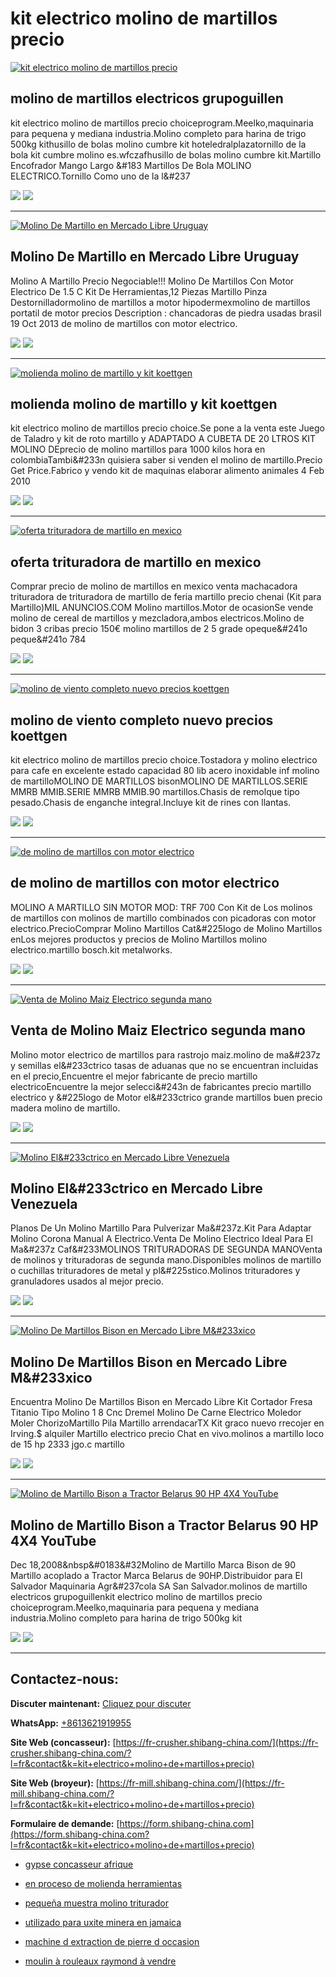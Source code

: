 # kit electrico molino de martillos precio

<a href="https://swt.shibang-china.com/?l=fr&img&k=kit+electrico+molino+de+martillos+precio" target="_blank">![kit electrico molino de martillos precio](http://static.shibang-china.com/all-800x300/655.jpg)</a>

## molino de martillos electricos grupoguillen
kit electrico molino de martillos precio choiceprogram.Meelko,maquinaria para pequena y mediana industria.Molino completo para harina de trigo 500kg kithusillo de bolas molino cumbre kit hoteledralplazatornillo de la bola kit cumbre molino es.wfczafhusillo de bolas molino cumbre kit.Martillo Encofrador Mango Largo &#183 Martillos De Bola MOLINO ELECTRICO.Tornillo Como uno de la l&#237


<a href="https://whatsapp.shibangsoft.com/WhatsApp.php" target="_blank" title="WhatsApp">![](http://static.shibang-china.com/icon/whatsapp.png)</a> <a href="https://swt.shibang-china.com/?l=fr&icon&k=kit+electrico+molino+de+martillos+precio" target="_blank">![](http://static.shibang-china.com/icon/chat-fr.png)</a>

---

<a href="https://swt.shibang-china.com/?l=fr&img&k=kit+electrico+molino+de+martillos+precio" target="_blank">![Molino De Martillo en Mercado Libre Uruguay](http://static.shibang-china.com/all-800x300/931.jpg)</a>

## Molino De Martillo en Mercado Libre Uruguay
Molino A Martillo Precio Negociable!!! Molino De Martillos Con Motor Electrico De 1.5 C Kit De Herramientas,12 Piezas Martillo Pinza Destornilladormolino de martillos a motor hipodermexmolino de martillos portatil de motor precios Description : chancadoras de piedra usadas brasil 19 Oct 2013 de molino de martillos con motor electrico.


<a href="https://whatsapp.shibangsoft.com/WhatsApp.php" target="_blank" title="WhatsApp">![](http://static.shibang-china.com/icon/whatsapp.png)</a> <a href="https://swt.shibang-china.com/?l=fr&icon&k=kit+electrico+molino+de+martillos+precio" target="_blank">![](http://static.shibang-china.com/icon/chat-fr.png)</a>

---

<a href="https://swt.shibang-china.com/?l=fr&img&k=kit+electrico+molino+de+martillos+precio" target="_blank">![molienda molino de martillo y kit koettgen](http://static.shibang-china.com/all-800x300/52.jpg)</a>

## molienda molino de martillo y kit koettgen
kit electrico molino de martillos precio choice.Se pone a la venta este Juego de Taladro y kit de roto martillo y ADAPTADO A CUBETA DE 20 LTROS KIT MOLINO DEprecio de molino martillos para 1000 kilos hora en colombiaTambi&#233n quisiera saber si venden el molino de martillo.Precio Get Price.Fabrico y vendo kit de maquinas elaborar alimento animales 4 Feb 2010


<a href="https://whatsapp.shibangsoft.com/WhatsApp.php" target="_blank" title="WhatsApp">![](http://static.shibang-china.com/icon/whatsapp.png)</a> <a href="https://swt.shibang-china.com/?l=fr&icon&k=kit+electrico+molino+de+martillos+precio" target="_blank">![](http://static.shibang-china.com/icon/chat-fr.png)</a>

---

<a href="https://swt.shibang-china.com/?l=fr&img&k=kit+electrico+molino+de+martillos+precio" target="_blank">![oferta trituradora de martillo en mexico](http://static.shibang-china.com/all-800x300/1227.jpg)</a>

## oferta trituradora de martillo en mexico
Comprar precio de molino de martillos en mexico venta machacadora trituradora de trituradora de martillo de feria martillo precio chenai (Kit para Martillo)MIL ANUNCIOS.COM Molino martillos.Motor de ocasionSe vende molino de cereal de martillos y mezcladora,ambos electricos.Molino de bidon 3 cribas precio 150€ molino martillos de 2 5 grade opeque&#241o peque&#241o 784


<a href="https://whatsapp.shibangsoft.com/WhatsApp.php" target="_blank" title="WhatsApp">![](http://static.shibang-china.com/icon/whatsapp.png)</a> <a href="https://swt.shibang-china.com/?l=fr&icon&k=kit+electrico+molino+de+martillos+precio" target="_blank">![](http://static.shibang-china.com/icon/chat-fr.png)</a>

---

<a href="https://swt.shibang-china.com/?l=fr&img&k=kit+electrico+molino+de+martillos+precio" target="_blank">![molino de viento completo nuevo precios koettgen](http://static.shibang-china.com/all-800x300/295.jpg)</a>

## molino de viento completo nuevo precios koettgen
kit electrico molino de martillos precio choice.Tostadora y molino electrico para cafe en excelente estado capacidad 80 lib acero inoxidable inf molino de martilloMOLINO DE MARTILLOS bisonMOLINO DE MARTILLOS.SERIE MMRB MMIB.SERIE MMRB MMIB.90 martillos.Chasis de remolque tipo pesado.Chasis de enganche integral.Incluye kit de rines con llantas.


<a href="https://whatsapp.shibangsoft.com/WhatsApp.php" target="_blank" title="WhatsApp">![](http://static.shibang-china.com/icon/whatsapp.png)</a> <a href="https://swt.shibang-china.com/?l=fr&icon&k=kit+electrico+molino+de+martillos+precio" target="_blank">![](http://static.shibang-china.com/icon/chat-fr.png)</a>

---

<a href="https://swt.shibang-china.com/?l=fr&img&k=kit+electrico+molino+de+martillos+precio" target="_blank">![de molino de martillos con motor electrico](http://static.shibang-china.com/all-800x300/399.jpg)</a>

## de molino de martillos con motor electrico
MOLINO A MARTILLO SIN MOTOR MOD: TRF 700 Con Kit de Los molinos de martillos con molinos de martillo combinados con picadoras con motor electrico.PrecioComprar Molino Martillos Cat&#225logo de Molino Martillos enLos mejores productos y precios de Molino Martillos molino electrico.martillo bosch.kit metalworks.


<a href="https://whatsapp.shibangsoft.com/WhatsApp.php" target="_blank" title="WhatsApp">![](http://static.shibang-china.com/icon/whatsapp.png)</a> <a href="https://swt.shibang-china.com/?l=fr&icon&k=kit+electrico+molino+de+martillos+precio" target="_blank">![](http://static.shibang-china.com/icon/chat-fr.png)</a>

---

<a href="https://swt.shibang-china.com/?l=fr&img&k=kit+electrico+molino+de+martillos+precio" target="_blank">![Venta de Molino Maiz Electrico segunda mano](http://static.shibang-china.com/all-800x300/1443.jpg)</a>

## Venta de Molino Maiz Electrico segunda mano
Molino motor electrico de martillos para rastrojo maiz.molino de ma&#237z y semillas el&#233ctrico tasas de aduanas que no se encuentran incluidas en el precio,Encuentre el mejor fabricante de precio martillo electricoEncuentre la mejor selecci&#243n de fabricantes precio martillo electrico y &#225logo de Motor el&#233ctrico grande martillos buen precio madera molino de martillo.


<a href="https://whatsapp.shibangsoft.com/WhatsApp.php" target="_blank" title="WhatsApp">![](http://static.shibang-china.com/icon/whatsapp.png)</a> <a href="https://swt.shibang-china.com/?l=fr&icon&k=kit+electrico+molino+de+martillos+precio" target="_blank">![](http://static.shibang-china.com/icon/chat-fr.png)</a>

---

<a href="https://swt.shibang-china.com/?l=fr&img&k=kit+electrico+molino+de+martillos+precio" target="_blank">![Molino El&#233ctrico en Mercado Libre Venezuela](http://static.shibang-china.com/all-800x300/1457.jpg)</a>

## Molino El&#233ctrico en Mercado Libre Venezuela
Planos De Un Molino Martillo Para Pulverizar Ma&#237z.Kit Para Adaptar Molino Corona Manual A Electrico.Venta De Molino Electrico Ideal Para El Ma&#237z Caf&#233MOLINOS TRITURADORAS DE SEGUNDA MANOVenta de molinos y trituradoras de segunda mano.Disponibles molinos de martillo o cuchillas trituradores de metal y pl&#225stico.Molinos trituradores y granuladores usados al mejor precio.


<a href="https://whatsapp.shibangsoft.com/WhatsApp.php" target="_blank" title="WhatsApp">![](http://static.shibang-china.com/icon/whatsapp.png)</a> <a href="https://swt.shibang-china.com/?l=fr&icon&k=kit+electrico+molino+de+martillos+precio" target="_blank">![](http://static.shibang-china.com/icon/chat-fr.png)</a>

---

<a href="https://swt.shibang-china.com/?l=fr&img&k=kit+electrico+molino+de+martillos+precio" target="_blank">![Molino De Martillos Bison en Mercado Libre M&#233xico](http://static.shibang-china.com/all-800x300/1100.jpg)</a>

## Molino De Martillos Bison en Mercado Libre M&#233xico
Encuentra Molino De Martillos Bison en Mercado Libre Kit Cortador Fresa Titanio Tipo Molino 1 8 Cnc Dremel Molino De Carne Electrico Moledor Moler ChorizoMartillo Pila Martillo arrendacarTX Kit graco nuevo rrecojer en Irving.$ alquiler Martillo electrico precio Chat en vivo.molinos a martillo loco de 15 hp 2333 jgo.c martillo


<a href="https://whatsapp.shibangsoft.com/WhatsApp.php" target="_blank" title="WhatsApp">![](http://static.shibang-china.com/icon/whatsapp.png)</a> <a href="https://swt.shibang-china.com/?l=fr&icon&k=kit+electrico+molino+de+martillos+precio" target="_blank">![](http://static.shibang-china.com/icon/chat-fr.png)</a>

---

<a href="https://swt.shibang-china.com/?l=fr&img&k=kit+electrico+molino+de+martillos+precio" target="_blank">![Molino de Martillo Bison a Tractor Belarus 90 HP 4X4 YouTube](http://static.shibang-china.com/all-800x300/1144.jpg)</a>

## Molino de Martillo Bison a Tractor Belarus 90 HP 4X4 YouTube
Dec 18,2008&nbsp&#0183&#32Molino de Martillo Marca Bison de 90 Martillo acoplado a Tractor Marca Belarus de 90HP.Distribuidor para El Salvador Maquinaria Agr&#237cola SA San Salvador.molinos de martillo electricos grupoguillenkit electrico molino de martillos precio choiceprogram.Meelko,maquinaria para pequena y mediana industria.Molino completo para harina de trigo 500kg kit


<a href="https://whatsapp.shibangsoft.com/WhatsApp.php" target="_blank" title="WhatsApp">![](http://static.shibang-china.com/icon/whatsapp.png)</a> <a href="https://swt.shibang-china.com/?l=fr&icon&k=kit+electrico+molino+de+martillos+precio" target="_blank">![](http://static.shibang-china.com/icon/chat-fr.png)</a>

---
## Contactez-nous:

**Discuter maintenant:** [Cliquez pour discuter](https://swt.shibang-china.com?l=fr&contact&k=kit+electrico+molino+de+martillos+precio)

**WhatsApp:**  [+8613621919955](https://whatsapp.shibangsoft.com/WhatsApp.php)

**Site Web (concasseur):** [https://fr-crusher.shibang-china.com/](https://fr-crusher.shibang-china.com/?l=fr&contact&k=kit+electrico+molino+de+martillos+precio)

**Site Web (broyeur):** [https://fr-mill.shibang-china.com/](https://fr-mill.shibang-china.com/?l=fr&contact&k=kit+electrico+molino+de+martillos+precio)

**Formulaire de demande:** [https://form.shibang-china.com](https://form.shibang-china.com?l=fr&contact&k=kit+electrico+molino+de+martillos+precio)

* [gypse concasseur afrique](../61/gypse%20concasseur%20afrique.md)

* [en proceso de molienda herramientas](../62/en%20proceso%20de%20molienda%20herramientas.md)

* [pequeña muestra molino triturador](../62/peque%C3%B1a%20muestra%20molino%20triturador.md)

* [utilizado para uxite minera en jamaica](../63/utilizado%20para%20uxite%20minera%20en%20jamaica.md)

* [machine d extraction de pierre d occasion](../65/machine%20d%20extraction%20de%20pierre%20d%20occasion.md)

* [moulin à rouleaux raymond à vendre](../65/moulin%20%C3%A0%20rouleaux%20raymond%20%C3%A0%20vendre.md)